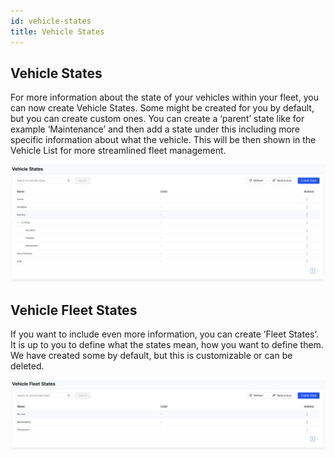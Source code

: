 ```yaml
---
id: vehicle-states
title: Vehicle States
---
```


## Vehicle States 

For more information about the state of your vehicles within your fleet, you can 
now create Vehicle States. Some might be created for you by default, but you can 
create custom ones. You can create a ‘parent’ state like for example ‘Maintenance’
and then add a state under this including more specific information about what 
the vehicle. This will be then shown in the Vehicle List for more streamlined 
fleet management. 

![Vehicle groups](/img/cloud/fleet_management/configurations/vehicle_states/vehicle_states.png)

## Vehicle Fleet States 

If you want to include even more information, you can create ’Fleet States’. It 
is up to you to define what the states mean, how you want to define them.  We 
have created some by default, but this is customizable or can be deleted.

![Vehicle groups](/img/cloud/fleet_management/configurations/vehicle_states/vehicle_fleet_states.png)

